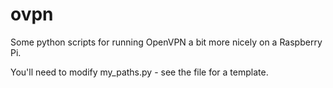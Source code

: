 # ovpn

Some python scripts for running OpenVPN a bit more nicely on a Raspberry Pi.

You'll need to modify my_paths.py - see the file for a template.
